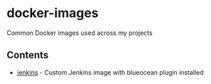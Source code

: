 # docker-images
Common Docker images used across my projects

## Contents

- [jenkins](jenkins/Dockerfile) - Custom Jenkins image with blueocean plugin installed